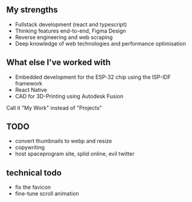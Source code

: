 ## My strengths

- Fullstack development (react and typescript)
- Thinking features end-to-end, Figma Design
- Reverse engineering and web scraping
- Deep knowledge of web technologies and performance optimisation

## What else I've worked with

- Embedded development for the ESP-32 chip using the ISP-IDF framework
- React Native
- CAD for 3D-Printing using Autodesk Fusion

Call it "My Work" instead of "Projects"

## TODO

- convert thumbnails to webp and resize
- copywriting
- host spaceprogram site, splid online, evil twitter

## technical todo

- fix the favicon
- fine-tune scroll animation
